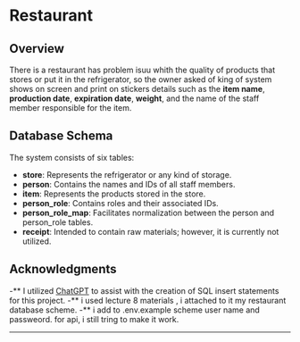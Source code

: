# Restaurant

## Overview

There is a restaurant has problem isuu whith the quality of products that stores or put it in the refrigerator, so the owner asked of king of system shows on screen and print on stickers details such as the **item name**, **production date**, **expiration date**, **weight**, and the name of the staff member responsible for the item.

## Database Schema

The system consists of six tables:

- **store**: Represents the refrigerator or any kind of storage.
- **person**: Contains the names and IDs of all staff members.
- **item**: Represents the products stored in the store.
- **person_role**: Contains roles and their associated IDs.
- **person_role_map**: Facilitates normalization between the person and person_role tables.
- **receipt**: Intended to contain raw materials; however, it is currently not utilized.

## Acknowledgments

-** I utilized [ChatGPT](https://openai.com/chatgpt) to assist with the creation of SQL insert statements for this project.
-** i used lecture 8 materials , i attached to it my restaurant database scheme.
-** i add to .env.example scheme user name and passweord.
for api, i still tring to make it work.

---
